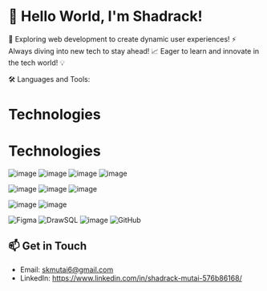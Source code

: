 # 👋 Hello World, I'm Shadrack!

🌟 Exploring web development to create dynamic user experiences!
⚡ Always diving into new tech to stay ahead!
📈 Eager to learn and innovate in the tech world! 💡

🛠️ Languages and Tools:

# Technologies

# Technologies


![image](https://github.com/user-attachments/assets/6a2cb716-e169-4a0d-b4b0-edc6806e86ac) 
![image](https://github.com/user-attachments/assets/9096ce66-0eb5-477e-ad79-fcaca0558836)
![image](https://github.com/user-attachments/assets/936fe59f-bd5e-4231-957e-606d44712098) 
![image](https://github.com/user-attachments/assets/d3cd3a23-75e0-4d77-b126-90b06da7195b)

![image](https://github.com/user-attachments/assets/505051a9-0526-4803-a720-507d1eb695e8)
![image](https://github.com/user-attachments/assets/691f973d-f480-45a6-a439-cf5c02a5895c) 
![image](https://github.com/user-attachments/assets/953ad52b-cf57-4f18-9f48-f2faf8d3d355)

![image](https://github.com/user-attachments/assets/2ca8d787-e872-4c2d-8246-3ffb099e2cef)
![image](https://github.com/user-attachments/assets/598576cd-7542-47e5-9bee-544bae7cd29b)

![Figma](https://img.icons8.com/color/48/000000/figma.png)
![DrawSQL](https://img.icons8.com/ios/50/000000/sql-database.png)
![image](https://github.com/user-attachments/assets/e0a0f44c-d42b-4e0f-9fb0-a90fb48592d8)
![GitHub](https://img.icons8.com/color/48/000000/github.png)

## 📫 Get in Touch

- Email: skmutai6@gmail.com
- LinkedIn: https://www.linkedin.com/in/shadrack-mutai-576b86168/
